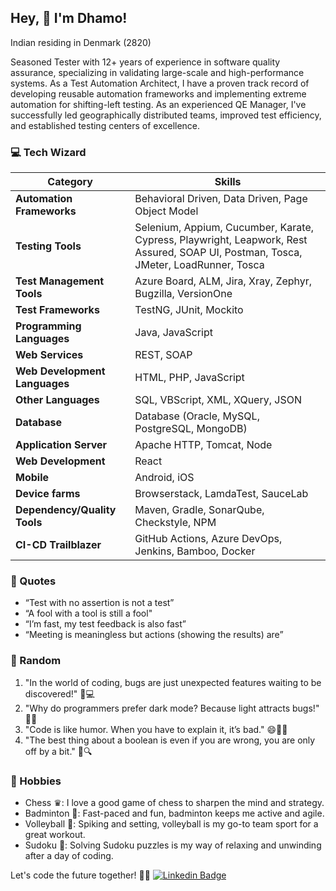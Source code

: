 ## Hey, 👋 I'm Dhamo!

Indian residing in Denmark (2820) 

Seasoned Tester with 12+ years of experience in software quality assurance, specializing in validating large-scale and high-performance systems. As a Test Automation Architect, I have a proven track record of developing reusable automation frameworks and implementing extreme automation for shifting-left testing. As an experienced QE Manager, I've successfully led geographically distributed teams, improved test efficiency, and established testing centers of excellence.

### 💻 Tech Wizard
| **Category**                   | **Skills**                                                |
| ------------------------------ | -------------------------------------------------------- |
| **Automation Frameworks**      | Behavioral Driven, Data Driven, Page Object Model          |
| **Testing Tools**              | Selenium, Appium, Cucumber, Karate, Cypress, Playwright, Leapwork, Rest Assured, SOAP UI, Postman, Tosca, JMeter, LoadRunner, Tosca |
| **Test Management Tools**      | Azure Board, ALM, Jira, Xray, Zephyr, Bugzilla, VersionOne  |
| **Test Frameworks**            | TestNG, JUnit, Mockito                                    |
| **Programming Languages**      | Java, JavaScript                                         |
| **Web Services**               | REST, SOAP                                               |
| **Web Development Languages**  | HTML, PHP, JavaScript                                    |
| **Other Languages**            | SQL, VBScript, XML, XQuery, JSON                          |
| **Database**                   | Database (Oracle, MySQL, PostgreSQL, MongoDB)            |
| **Application Server**         | Apache HTTP, Tomcat, Node                                 |
| **Web Development**            | React                                                   |
| **Mobile**                     | Android, iOS                                            |
| **Device farms**               | Browserstack, LamdaTest, SauceLab                         |
| **Dependency/Quality Tools**   | Maven, Gradle, SonarQube, Checkstyle, NPM                 |
| **CI-CD Trailblazer**          | GitHub Actions, Azure DevOps, Jenkins, Bamboo, Docker      |


### 🤔 Quotes
- “Test with no assertion is not a test”
- “A fool with a tool is still a fool"
- “I’m fast, my test feedback is also fast”
- “Meeting is meaningless but actions (showing the results) are”

### 🤔 Random
1. "In the world of coding, bugs are just unexpected features waiting to be discovered!" 🐞💻
2. "Why do programmers prefer dark mode? Because light attracts bugs!" 🌌🦠
3. "Code is like humor. When you have to explain it, it’s bad." 😄👩‍💻
4. "The best thing about a boolean is even if you are wrong, you are only off by a bit." 🤖🔍

### 🏸 Hobbies
- Chess ♛: I love a good game of chess to sharpen the mind and strategy.
- Badminton 🏸: Fast-paced and fun, badminton keeps me active and agile.
- Volleyball 🏐: Spiking and setting, volleyball is my go-to team sport for a great workout.
- Sudoku 🧩: Solving Sudoku puzzles is my way of relaxing and unwinding after a day of coding.

Let's code the future together! 🚀✨
[![Linkedin Badge](https://img.shields.io/badge/-dhamo-blue?style=flat-square&logo=Linkedin&logoColor=white&link=https://www.linkedin.com/in/dhamotharan-pk/)](https://www.linkedin.com/in/dhamotharan-pk/) 
